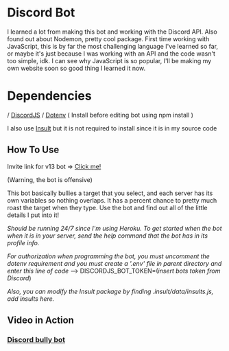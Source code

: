 # Discord Bot
I learned a lot from making this bot and working with the Discord API. Also found out about Nodemon, pretty cool package. First time working with JavaScript, this is by far the most challenging language I've learned so far, or maybe it's just because I was working with an API and the code wasn't too simple, idk. I can see why JavaScript is so popular, I'll be making my own website soon so good thing I learned it now. 

# Dependencies
/ [DiscordJS](https://www.npmjs.com/package/discord.js) / [Dotenv](https://www.npmjs.com/package/dotenv) ( Install before editing bot using npm install )

I also use [Insult](https://www.npmjs.com/package/insult) but it is not required to install since it is in my source code

## How To Use
Invite link for v13 bot => [Click me!](https://discord.com/api/oauth2/authorize?client_id=879598602882785300&permissions=0&scope=bot%20applications.commands)

(Warning, the bot is offensive)

This bot basically bullies a target that you select, and each server has its own variables so nothing overlaps. It has a percent chance to pretty much roast the target when they type. Use the bot and find out all of the little details I put into it!

*Should be running 24/7 since I'm using Heroku. To get started when the bot when it is in your server, send the help command that the bot has in its profile info.*

*For authorization when programming the bot, you must uncomment the dotenv requirement and you must create a '.env' file in parent directory and enter this line of code*
--> DISCORDJS_BOT_TOKEN=(*insert bots token from Discord*)

*Also, you can modify the Insult package by finding .insult/data/insults.js, add insults here.*

## Video in Action
### [Discord bully bot](https://youtu.be/pyE2OWJ4U1c)


